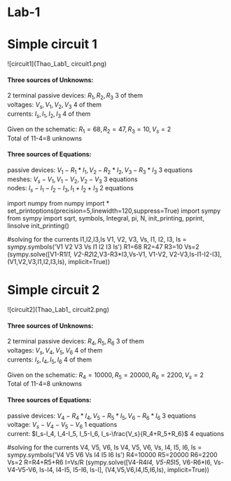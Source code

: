 # Lab-1
# Simple circuit 1
![circuit1](Thao_Lab1_ circuit1.png)  
#### Three sources of Unknowns:  
2 terminal passive devices: $R_1, R_2, R_3$ 3 of them  
voltages: $V_s, V_1, V_2, V_3$ 4 of them  
currents: $I_s, I_1, I_2, I_3$ 4 of them  
  
Given on the schematic: $R_1=68, R_2=47, R_3=10, V_s=2$  
Total of 11-4=8 unknowns
  
#### Three sources of Equations:  
passive devices: $V_1-R_1*I_1, V_2-R_2*I_2,V_3-R_3*I_3$ 3 equations  
meshes: $V_s-V_1, V_1-V_2, V_2-V_3$ 3 equations  
nodes: $I_s-I_1-I_2-I_3, I_1+I_2+I_3$ 2 equations



import numpy
from numpy import * 
set_printoptions(precision=5,linewidth=120,suppress=True)
import sympy 
from sympy import sqrt, symbols, Integral, pi, N, init_printing, pprint, linsolve
init_printing()

#solving for the currents I1,I2,I3,Is
V1, V2, V3, Vs, I1, I2, I3, Is = sympy.symbols('V1 V2 V3 Vs I1 I2 I3 Is')
R1=68
R2=47
R3=10
Vs=2
(sympy.solve([V1-R1*I1, V2-R2*I2,V3-R3*I3,Vs-V1, V1-V2, V2-V3,Is-I1-I2-I3], (V1,V2,V3,I1,I2,I3,Is), implicit=True))



# Simple circuit 2
![circuit2](Thao_Lab1_ circuit2.png)  
#### Three sources of Unknowns:  
2 terminal passive devices: $R_4, R_5, R_6$ 3 of them  
voltages: $V_s, V_4, V_5, V_6$ 4 of them  
currents: $I_s, I_4, I_5, I_6$ 4 of them  
  
Given on the schematic: $R_4=10000, R_5=20000, R_6=2200, V_s=2$  
Total of 11-4=8 unknowns
  
#### Three sources of Equations:  
passive devices: $V_4-R_4*I_4, V_5-R_5*I_5,V_6-R_6*I_6$ 3 equations  
voltage: $V_s-V_4-V_5-V_6$ 1 equations  
current: $I_s-I_4, I_4-I_5, I_5-I_6, I_s-\frac{V_s}{R_4+R_5+R_6}$ 4 equations  



#solving for the currents V4, V5, V6, Is
V4, V5, V6, Vs, I4, I5, I6, Is = sympy.symbols('V4 V5 V6 Vs I4 I5 I6 Is')
R4=10000
R5=20000
R6=2200
Vs=2
R=R4+R5+R6
I=Vs/R
(sympy.solve([V4-R4*I4, V5-R5*I5, V6-R6*I6, Vs-V4-V5-V6, Is-I4, I4-I5, I5-I6, Is-I], (V4,V5,V6,I4,I5,I6,Is), implicit=True))


